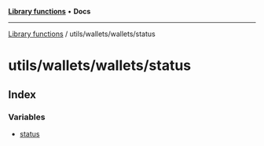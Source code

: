 [**Library functions**](../../../../README.md) • **Docs**

***

[Library functions](../../../../modules.md) / utils/wallets/wallets/status

# utils/wallets/wallets/status

## Index

### Variables

- [status](variables/status.md)
